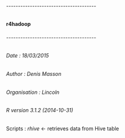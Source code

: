 ###### --------------------------------------
####   r4hadoop
###### --------------------------------------
###### Date : 18/03/2015
###### Author : Denis Masson
###### Organisation : Lincoln
###### R version 3.1.2 (2014-10-31)
Scripts : *rhive* <- retrieves data from Hive table
